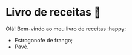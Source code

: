 # Livro de receitas :cake:

Olá! Bem-vindo ao meu livro de receitas :happy:

- Estrogonofe de frango;
- Pavê.
